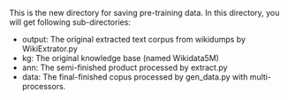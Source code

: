 This is the new directory for saving pre-training data.
In this directory, you will get following sub-directories:
- output: The original extracted text corpus from wikidumps by WikiExtrator.py
- kg: The original knowledge base (named Wikidata5M)
- ann: The semi-finished product processed by extract.py
- data: The final-finished copus processed by gen_data.py with multi-processors.
